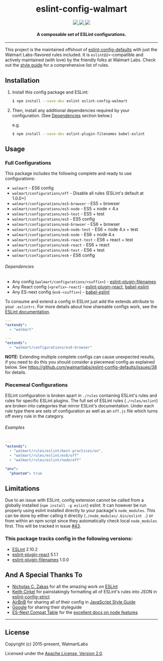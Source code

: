 <h1 align="center">eslint-config-walmart</h1>

<p align="center">
  <a title='npm version' href="https://npmjs.org/package/eslint-config-walmart">
    <img src='http://img.shields.io/npm/v/eslint-config-walmart.svg' />
  </a>
  <a title='License' href="https://www.apache.org/licenses/LICENSE-2.0">
    <img src='https://img.shields.io/badge/License-Apache%202.0-blue.svg' />
  </a>
  <a title='Build Status' href='https://travis-ci.org/walmartlabs/eslint-config-walmart'>
    <img src='https://api.travis-ci.org/walmartlabs/eslint-config-walmart.svg?branch=master' />
  </a>
</p>

<h4 align="center">
  A composable set of ESLint configurations.
</h4>

---

This project is the maintained offshoot of [eslint-config-defaults](https://github.com/walmartlabs/eslint-config-defaults) with just the Walmart Labs-flavored rules included. It is `eslint@2+`-compatible and actively maintained (with love) by the friendly folks at Walmart Labs. Check out the [style guide](docs/styleguide.md) for a comprehensive list of rules.

## Installation

1.  Install this config package and ESLint:

    ```bash
    $ npm install --save-dev eslint eslint-config-walmart
    ```

2.  Then, install any additional dependencies required by your configuration. (See
    [Dependencies](#dependencies) section below.)

    e.g.
    
    ```bash
    $ npm install --save-dev eslint-plugin-filenames babel-eslint
    ```

## Usage

### Full Configurations

This package includes the following complete and ready to use configurations:

* `walmart` - ES6 config
* `walmart/configurations/off` - Disable all rules (ESLint's default at 1.0.0+)
* `walmart/configurations/es5-browser` - ES5 + browser
* `walmart/configurations/es5-node` - ES5 + node < 4.x
* `walmart/configurations/es5-test` - ES5 + test
* `walmart/configurations/es5` - ES5 config
* `walmart/configurations/es6-browser` - ES6 + browser
* `walmart/configurations/es6-node-test` - ES6 + node 4.x + test
* `walmart/configurations/es6-node` - ES6 + node 4.x
* `walmart/configurations/es6-react-test` - ES6 + react + test
* `walmart/configurations/es6-react` - ES6 + react
* `walmart/configurations/es6-test` - ES6 + test
* `walmart/configurations/es6` - ES6 config

###### Dependencies

* Any config (`walmart/configurations/<suffix>`) - [eslint-plugin-filenames](https://github.com/selaux/eslint-plugin-filenames)
* Any React config (`<prefix>-react`) - [eslint-plugin-react](https://www.npmjs.com/package/eslint-plugin-react), [babel-eslint](https://github.com/babel/babel-eslint)
* Any ES-next config (`es6-<suffix>`) - [babel-eslint](https://github.com/babel/babel-eslint)

To consume and extend a config in ESLint just add the extends attribute to your `.eslintrc`. For
more details about how shareable configs work, see the
[ESLint documentation](http://eslint.org/docs/developer-guide/shareable-configs).

```yaml
---
"extends":
  - "walmart"
```

```yaml
---
"extends":
  - "walmart/configurations/es6-browser"
```

**NOTE:** Extending multiple complete configs can cause unexpected results, if you need to do this you should consider a piecemeal config as explained below. See https://github.com/walmartlabs/eslint-config-defaults/issues/38 for details.

### Piecemeal Configurations

ESLint configuration is broken apart in `./rules` containing ESLint's rules and rules for specific ESLint plugins. The full set of ESLint rules (`./rules/eslint`) are broken into categories that mirror ESLint's documentation. Under each rule type there are sets of configuration as well as an `off.js` file which turns off every rule in the category.

###### Examples

```yaml
---
"extends":
  - "walmart/rules/eslint/best-practices/on",
  - "walmart/rules/eslint/es6/off"
  - "walmart/rules/eslint/node/off"

"env":
  "phantom": true
```

## Limitations

Due to an issue with ESLint, config extension cannot be called from a globally installed (`npm install -g eslint`) eslint. It can however be run properly using eslint installed directly to your package's `node_modules`. This can be done by either calling it directly (`./node_modules/.bin/eslint .`) or from within an npm script since they automatically check local `node_modules` first. This will be tracked in issue [#43](https://github.com/walmartlabs/eslint-config-defaults/issues/43).

### This package tracks config in the following versions:

* [ESLint](https://github.com/eslint/eslint) 2.10.2
* [eslint-plugin-react](https://www.npmjs.com/package/eslint-plugin-react) 5.1.1
* [eslint-plugin-filenames](https://www.npmjs.com/package/eslint-plugin-filenames) 1.0.0

## And A Special Thanks To

* [Nicholas C. Zakas](https://github.com/nzakas) for all the amazing work on [ESLint](https://github.com/eslint/eslint)
* [Keith Cirkel](https://github.com/keithamus) for painstakingly formatting all of ESLint's rules into JSON in [eslint-config-strict](https://github.com/keithamus/eslint-config-strict)
* [AirBnB](https://github.com/airbnb/javascript) for sharing all of their config in [JavaScript Style Guide](https://github.com/airbnb/javascript)
* [Google](https://google.github.io/styleguide/javascriptguide.xml) for sharing their styleguide
* [ES-Next Compat Table](https://github.com/kangax/compat-table) for the [excellent docs on node features](https://kangax.github.io/compat-table/es6/#node4)

---

## License

Copyright (c) 2015-present, WalmartLabs

Licensed under the [Apache License, Version 2.0](https://www.apache.org/licenses/LICENSE-2.0).
